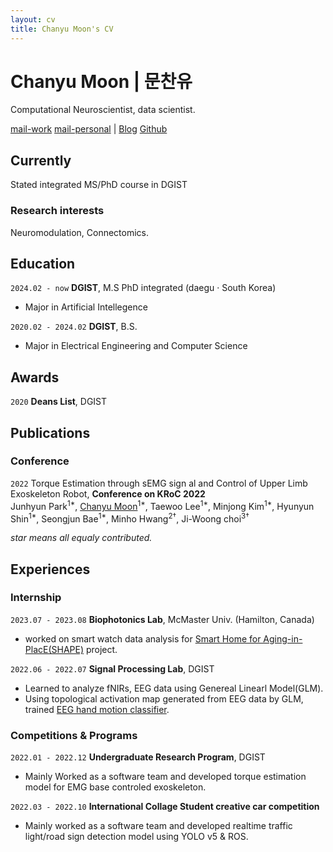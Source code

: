 ```yaml
---
layout: cv
title: Chanyu Moon's CV
---
```

# Chanyu Moon | 문찬유
Computational Neuroscientist, data scientist.

<div id="webaddress">
<a href="anscksdb0127@dgist.ac.kr">mail-work</a>
<a href="moonchanyu@gmail.com">mail-personal</a>
| <a href="https://chanyumoon.github.io/">Blog</a>
<a href="https://github.com/ChanyuMoon">Github</a>
</div>


## Currently

Stated integrated MS/PhD course in DGIST

<!-- ### Specialized in

Neuronal signal processing -->


### Research interests

Neuromodulation, Connectomics.


## Education

`2024.02 - now` __DGIST__, M.S PhD integrated (daegu · South Korea)

- Major in Artificial Intellegence

`2020.02 - 2024.02` __DGIST__, B.S.

- Major in Electrical Engineering and Computer Science


## Awards

`2020` __Deans List__, DGIST



## Publications

<!-- A list is also available [online](http://scholar.google.co.uk/citations?user=LTOTl0YAAAAJ) -->

<!-- ### Journals -->

### Conference

`2022` Torque Estimation through sEMG sign
al and Control of Upper Limb Exoskeleton Robot, __Conference on KRoC 2022__<br>Junhyun Park<sup>1*</sup>, <u>Chanyu Moon</u><sup>1*</sup>, Taewoo Lee<sup>1*</sup>, Minjong Kim<sup>1*</sup>, Hyunyun Shin<sup>1*</sup>, Seongjun Bae<sup>1*</sup>, Minho Hwang<sup>2†</sup>, Ji-Woong choi<sup>3†</sup><br>

*star means all equaly contributed.*

<!-- ### Patents -->


## Experiences
### Internship
`2023.07 - 2023.08` __Biophotonics Lab__, McMaster Univ. (Hamilton, Canada)

- worked on smart watch data analysis for [Smart Home for Aging-in-PlacE(SHAPE)](http://wiki.mcmaster.ca/Biophotonics/public:research#smart_aging) project.

`2022.06 - 2022.07`  __Signal Processing Lab__, DGIST

- Learned to analyze fNIRs, EEG data using Genereal Linearl Model(GLM).
- Using topological activation map generated from EEG data by GLM, trained [EEG hand motion classifier](https://github.com/ChanyuMoon/motion_classification).

### Competitions & Programs
`2022.01 - 2022.12` __Undergraduate Research Program__, DGIST

- Mainly Worked as a software team and developed torque estimation model for EMG base controled exoskeleton.

`2022.03 - 2022.10` __International Collage Student creative car competition__

- Mainly worked as a software team and developed realtime traffic light/road sign detection model using YOLO v5 & ROS. 

<!-- ## Occupation -->


<!-- ### Footer

Last updated: May 2013 -->


